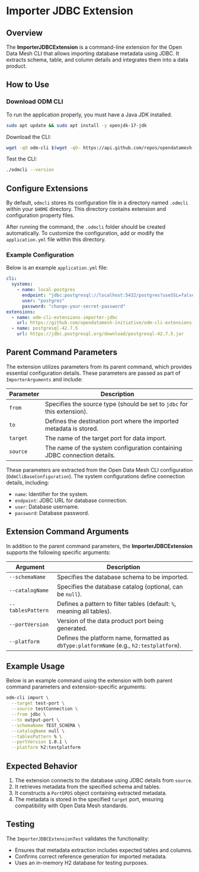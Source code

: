 # Importer JDBC Extension

## Overview
The **ImporterJDBCExtension** is a command-line extension for the Open Data Mesh CLI that allows importing database metadata using JDBC. It extracts schema, table, and column details and integrates them into a data product.

## How to Use

### Download ODM CLI
To run the application properly, you must have a Java JDK installed.

```sh
sudo apt update && sudo apt install -y openjdk-17-jdk
```

Download the CLI:

```bash
wget -qO odm-cli $(wget -qO- https://api.github.com/repos/opendatamesh-initiative/odm-cli/releases/latest | grep -Eo '"browser_download_url": *"[^"]+"' | grep odm-cli | sed -E 's/.*"([^"]+)".*/\1/' | head -n1) && chmod +x odm-cli
```

Test the CLI:

```bash
./odmcli --version
```

## Configure Extensions
By default, `odmcli` stores its configuration file in a directory named `.odmcli` within your `$HOME` directory. This directory contains extension and configuration property files.

After running the command, the `.odmcli` folder should be created automatically. To customize the configuration, add or modify the `application.yml` file within this directory.

### Example Configuration
Below is an example `application.yml` file:

```yaml
cli:
  systems:
    - name: local-postgres
      endpoint: "jdbc:postgresql://localhost:5432/postgres?useSSL=false"
      user: "postgres"
      password: "change-your-secret-password"
extensions:
  - name: odm-cli-extensions-importer-jdbc
    url: https://github.com/opendatamesh-initiative/odm-cli-extensions-importer-jdbc/releases/download/v1.1.0/odm-cli-extensions-importer-jdbc-1.1.0.jar
  - name: postgresql-42.7.5
    url: https://jdbc.postgresql.org/download/postgresql-42.7.5.jar
```

## Parent Command Parameters
The extension utilizes parameters from its parent command, which provides essential configuration details. These parameters are passed as part of `ImporterArguments` and include:

| Parameter  | Description |
|------------|-------------|
| `from`     | Specifies the source type (should be set to `jdbc` for this extension). |
| `to`       | Defines the destination port where the imported metadata is stored. |
| `target`   | The name of the target port for data import. |
| `source`   | The name of the system configuration containing JDBC connection details. |

These parameters are extracted from the Open Data Mesh CLI configuration (`OdmCliBaseConfiguration`). The system configurations define connection details, including:
- `name`: Identifier for the system.
- `endpoint`: JDBC URL for database connection.
- `user`: Database username.
- `password`: Database password.

## Extension Command Arguments
In addition to the parent command parameters, the **ImporterJDBCExtension** supports the following specific arguments:

| Argument        | Description |
|----------------|-------------|
| `--schemaName`  | Specifies the database schema to be imported. |
| `--catalogName` | Specifies the database catalog (optional, can be `null`). |
| `--tablesPattern` | Defines a pattern to filter tables (default: `%`, meaning all tables). |
| `--portVersion` | Version of the data product port being generated. |
| `--platform` | Defines the platform name, formatted as `dbType:platformName` (e.g., `h2:testplatform`). |

## Example Usage
Below is an example command using the extension with both parent command parameters and extension-specific arguments:

```sh
odm-cli import \
  --target test-port \
  --source testConnection \
  --from jdbc \
  --to output-port \
  --schemaName TEST_SCHEMA \
  --catalogName null \
  --tablesPattern % \
  --portVersion 1.0.1 \
  --platform h2:testplatform
```

## Expected Behavior
1. The extension connects to the database using JDBC details from `source`.
2. It retrieves metadata from the specified schema and tables.
3. It constructs a `PortDPDS` object containing extracted metadata.
4. The metadata is stored in the specified `target` port, ensuring compatibility with Open Data Mesh standards.

## Testing
The `ImporterJDBCExtensionTest` validates the functionality:
- Ensures that metadata extraction includes expected tables and columns.
- Confirms correct reference generation for imported metadata.
- Uses an in-memory H2 database for testing purposes.
